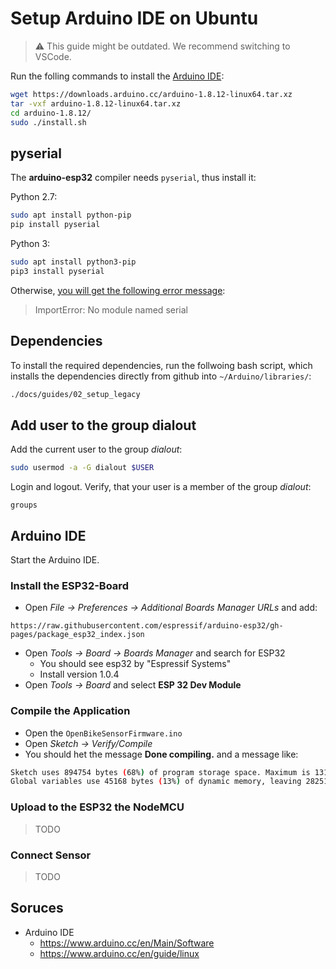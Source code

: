 # Setup Arduino IDE on Ubuntu

> ⚠️ This guide might be outdated. We recommend switching to VSCode. 

Run the folling commands to install the [Arduino IDE](https://www.arduino.cc/en/Main/Software):

```bash
wget https://downloads.arduino.cc/arduino-1.8.12-linux64.tar.xz
tar -vxf arduino-1.8.12-linux64.tar.xz
cd arduino-1.8.12/
sudo ./install.sh
```

## pyserial

The **arduino-esp32** compiler needs `pyserial`, thus install it:

Python 2.7:

```bash
sudo apt install python-pip
pip install pyserial
```

Python 3:

```bash
sudo apt install python3-pip
pip3 install pyserial
```


Otherwise, [you will get the following error message](https://github.com/espressif/arduino-esp32/issues/13):

> ImportError: No module named serial

## Dependencies

To install the required dependencies, run the follwoing bash script, which installs the dependencies directly from github into `~/Arduino/libraries/`:

```bash
./docs/guides/02_setup_legacy
```

## Add user to the group dialout

Add the current user to the group *dialout*:

```bash
sudo usermod -a -G dialout $USER
```

Login and logout. Verify, that your user is a member of the group *dialout*:

```
groups
```

## Arduino IDE

Start the Arduino IDE.

### Install the ESP32-Board

* Open *File -> Preferences -> Additional Boards Manager URLs* and add:
```
https://raw.githubusercontent.com/espressif/arduino-esp32/gh-pages/package_esp32_index.json
```
* Open *Tools -> Board -> Boards Manager* and search for ESP32
    * You should see esp32 by "Espressif Systems"
    * Install version 1.0.4
* Open *Tools -> Board* and select **ESP 32 Dev Module**

### Compile the Application

* Open the `OpenBikeSensorFirmware.ino`
* Open *Sketch -> Verify/Compile*
* You should het the message **Done compiling.** and a message like:

```bash
Sketch uses 894754 bytes (68%) of program storage space. Maximum is 1310720 bytes.
Global variables use 45168 bytes (13%) of dynamic memory, leaving 282512 bytes for local variables. Maximum is 327680 bytes.
```

### Upload to the ESP32 the NodeMCU

> TODO

### Connect Sensor

> TODO


## Soruces

* Arduino IDE
    * https://www.arduino.cc/en/Main/Software
    * https://www.arduino.cc/en/guide/linux
